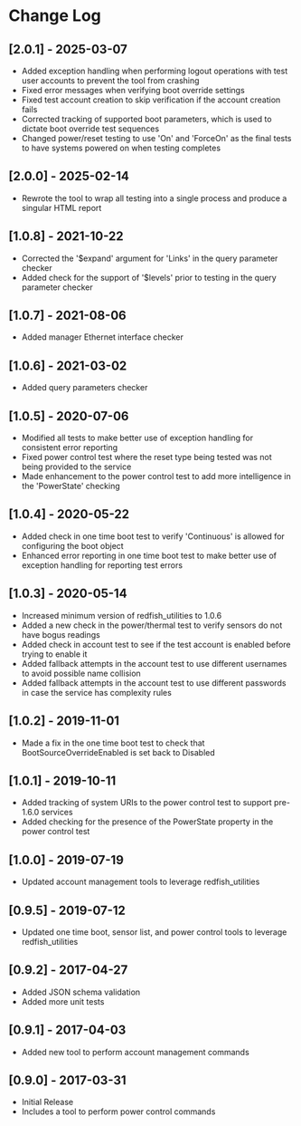 # Change Log

## [2.0.1] - 2025-03-07
- Added exception handling when performing logout operations with test user accounts to prevent the tool from crashing
- Fixed error messages when verifying boot override settings
- Fixed test account creation to skip verification if the account creation fails
- Corrected tracking of supported boot parameters, which is used to dictate boot override test sequences
- Changed power/reset testing to use 'On' and 'ForceOn' as the final tests to have systems powered on when testing completes

## [2.0.0] - 2025-02-14
- Rewrote the tool to wrap all testing into a single process and produce a singular HTML report

## [1.0.8] - 2021-10-22
- Corrected the '$expand' argument for 'Links' in the query parameter checker
- Added check for the support of '$levels' prior to testing in the query parameter checker

## [1.0.7] - 2021-08-06
- Added manager Ethernet interface checker

## [1.0.6] - 2021-03-02
- Added query parameters checker

## [1.0.5] - 2020-07-06
- Modified all tests to make better use of exception handling for consistent error reporting
- Fixed power control test where the reset type being tested was not being provided to the service
- Made enhancement to the power control test to add more intelligence in the 'PowerState' checking

## [1.0.4] - 2020-05-22
- Added check in one time boot test to verify 'Continuous' is allowed for configuring the boot object
- Enhanced error reporting in one time boot test to make better use of exception handling for reporting test errors

## [1.0.3] - 2020-05-14
- Increased minimum version of redfish_utilities to 1.0.6
- Added a new check in the power/thermal test to verify sensors do not have bogus readings
- Added check in account test to see if the test account is enabled before trying to enable it
- Added fallback attempts in the account test to use different usernames to avoid possible name collision
- Added fallback attempts in the account test to use different passwords in case the service has complexity rules

## [1.0.2] - 2019-11-01
- Made a fix in the one time boot test to check that BootSourceOverrideEnabled is set back to Disabled

## [1.0.1] - 2019-10-11
- Added tracking of system URIs to the power control test to support pre-1.6.0 services
- Added checking for the presence of the PowerState property in the power control test

## [1.0.0] - 2019-07-19
- Updated account management tools to leverage redfish_utilities

## [0.9.5] - 2019-07-12
- Updated one time boot, sensor list, and power control tools to leverage redfish_utilities

## [0.9.2] - 2017-04-27
- Added JSON schema validation
- Added more unit tests

## [0.9.1] - 2017-04-03
- Added new tool to perform account management commands

## [0.9.0] - 2017-03-31
- Initial Release
- Includes a tool to perform power control commands
